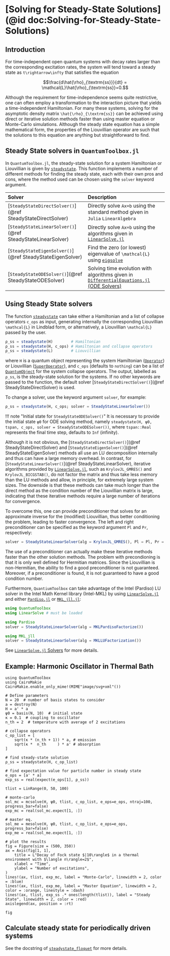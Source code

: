 # [Solving for Steady-State Solutions](@id doc:Solving-for-Steady-State-Solutions)

## Introduction

For time-independent open quantum systems with decay rates larger than the corresponding excitation rates, the system will tend toward a steady state as ``t\rightarrow\infty`` that satisfies the equation

```math
\frac{d\hat{\rho}_{\textrm{ss}}}{dt} = \mathcal{L}\hat{\rho}_{\textrm{ss}}=0.
```

Although the requirement for time-independence seems quite restrictive, one can often employ a transformation to the interaction picture that yields a time-independent Hamiltonian. For many these systems, solving for the asymptotic density matrix ``\hat{\rho}_{\textrm{ss}}`` can be achieved using direct or iterative solution methods faster than using master equation or Monte-Carlo simulations. Although the steady state equation has a simple mathematical form, the properties of the Liouvillian operator are such that the solutions to this equation are anything but straightforward to find.

## Steady State solvers in `QuantumToolbox.jl`
In `QuantumToolbox.jl`, the steady-state solution for a system Hamiltonian or Liouvillian is given by [`steadystate`](@ref). This function implements a number of different methods for finding the steady state, each with their own pros and cons, where the method used can be chosen using the `solver` keyword argument.

| **Solver** | **Description** |
|:-----------|:----------------|
| [`SteadyStateDirectSolver()`](@ref SteadyStateDirectSolver) | Directly solve ``Ax=b`` using the standard method given in `Julia` `LinearAlgebra` |
| [`SteadyStateLinearSolver()`](@ref SteadyStateLinearSolver) | Directly solve ``Ax=b`` using the algorithms given in [`LinearSolve.jl`](https://docs.sciml.ai/LinearSolve/stable/) |
| [`SteadyStateEigenSolver()`](@ref SteadyStateEigenSolver) | Find the zero (or lowest) eigenvalue of ``\mathcal{L}`` using [`eigsolve`](@ref) |
| [`SteadyStateODESolver()`](@ref SteadyStateODESolver) | Solving time evolution with algorithms given in [`DifferentialEquations.jl` (ODE Solvers)](https://docs.sciml.ai/DiffEqDocs/stable/solvers/ode_solve/) |

## Using Steady State solvers

The function [`steadystate`](@ref) can take either a Hamiltonian and a list of collapse operators `c_ops` as input, generating internally the corresponding Liouvillian ``\mathcal{L}`` in Lindblad form, or alternatively, a Liouvillian ``\mathcal{L}`` passed by the user.

```julia
ρ_ss = steadystate(H)        # Hamiltonian
ρ_ss = steadystate(H, c_ops) # Hamiltonian and collapse operators
ρ_ss = steadystate(L)        # Liouvillian
```
where `H` is a quantum object representing the system Hamiltonian ([`Operator`](@ref)) or Liouvillian ([`SuperOperator`](@ref)), and `c_ops` (defaults to `nothing`) can be a list of [`QuantumObject`](@ref) for the system collapse operators. The output, labelled as `ρ_ss`, is the steady-state solution for the systems. If no other keywords are passed to the function, the default solver [`SteadyStateDirectSolver()`](@ref SteadyStateDirectSolver) is used.

To change a solver, use the keyword argument `solver`, for example:

```julia
ρ_ss = steadystate(H, c_ops; solver = SteadyStateLinearSolver())
```

!!! note "Initial state for `SteadyStateODESolver()`"
    It is necessary to provide the initial state `ψ0` for ODE solving method, namely
    `steadystate(H, ψ0, tspan, c_ops, solver = SteadyStateODESolver())`, where `tspan::Real` represents the final time step, defaults to `Inf` (infinity).

Although it is not obvious, the [`SteadyStateDirectSolver()`](@ref SteadyStateDirectSolver) and [`SteadyStateEigenSolver()`](@ref SteadyStateEigenSolver) methods all use an LU decomposition internally and thus can have a large memory overhead. In contrast, for [`SteadyStateLinearSolver()`](@ref SteadyStateLinearSolver), iterative algorithms provided by [`LinearSolve.jl`](https://docs.sciml.ai/LinearSolve/stable/solvers/solvers/), such as `KrylovJL_GMRES()` and `KrylovJL_BICGSTAB()`, do not factor the matrix and thus take less memory than the LU methods and allow, in principle, for extremely large system sizes. The downside is that these methods can take much longer than the direct method as the condition number of the Liouvillian matrix is large, indicating that these iterative methods require a large number of iterations for convergence. 

To overcome this, one can provide preconditioner that solves for an approximate inverse for the (modified) Liouvillian, thus better conditioning the problem, leading to faster convergence. The left and right preconditioner can be specified as the keyword argument `Pl` and `Pr`, respectively:
```julia
solver = SteadyStateLinearSolver(alg = KrylovJL_GMRES(), Pl = Pl, Pr = Pr)
```
The use of a preconditioner can actually make these iterative methods faster than the other solution methods. The problem with precondioning is that it is only well defined for Hermitian matrices. Since the Liouvillian is non-Hermitian, the ability to find a good preconditioner is not guaranteed. Moreover, if a preconditioner is found, it is not guaranteed to have a good condition number. 

Furthermore, `QuantiumToolbox` can take advantage of the Intel (Pardiso) LU solver in the Intel Math Kernel library (Intel-MKL) by using [`LinearSolve.jl`](https://docs.sciml.ai/LinearSolve/stable/) and either [`Pardiso.jl`](https://github.com/JuliaSparse/Pardiso.jl) or [`MKL_jll.jl`](https://github.com/JuliaBinaryWrappers/MKL_jll.jl):

```julia
using QuantumToolbox
using LinearSolve # must be loaded

using Pardiso
solver = SteadyStateLinearSolver(alg = MKLPardisoFactorize())

using MKL_jll
solver = SteadyStateLinearSolver(alg = MKLLUFactorization())
```

See [`LinearSolve.jl` Solvers](https://docs.sciml.ai/LinearSolve/stable/solvers/solvers/) for more details.

## Example: Harmonic Oscillator in Thermal Bath

```@example steady_state_example
using QuantumToolbox
using CairoMakie
CairoMakie.enable_only_mime!(MIME"image/svg+xml"())

# Define parameters
N = 20  # number of basis states to consider
a = destroy(N)
H = a' * a
ψ0 = basis(N, 10)  # initial state
κ = 0.1  # coupling to oscillator
n_th = 2  # temperature with average of 2 excitations

# collapse operators 
c_op_list = [
    sqrt(κ * (n_th + 1)) * a, # emission
    sqrt(κ *  n_th     ) * a' # absorption
]

# find steady-state solution
ρ_ss = steadystate(H, c_op_list)

# find expectation value for particle number in steady state
e_ops = [a' * a]
exp_ss = real(expect(e_ops[1], ρ_ss))

tlist = LinRange(0, 50, 100)

# monte-carlo
sol_mc = mcsolve(H, ψ0, tlist, c_op_list, e_ops=e_ops, ntraj=100, progress_bar=false)
exp_mc = real(sol_mc.expect[1, :])

# master eq.
sol_me = mesolve(H, ψ0, tlist, c_op_list, e_ops=e_ops, progress_bar=false)
exp_me = real(sol_me.expect[1, :])

# plot the results
fig = Figure(size = (500, 350))
ax = Axis(fig[1, 1], 
    title = L"Decay of Fock state $|10\rangle$ in a thermal environment with $\langle n\rangle=2$",
    xlabel = "Time", 
    ylabel = "Number of excitations",
)
lines!(ax, tlist, exp_mc, label = "Monte-Carlo", linewidth = 2, color = :blue)
lines!(ax, tlist, exp_me, label = "Master Equation", linewidth = 2, color = :orange, linestyle = :dash)
lines!(ax, tlist, exp_ss .* ones(length(tlist)), label = "Steady State", linewidth = 2, color = :red)
axislegend(ax, position = :rt)

fig
```

## Calculate steady state for periodically driven systems

See the docstring of [`steadystate_floquet`](@ref) for more details.

